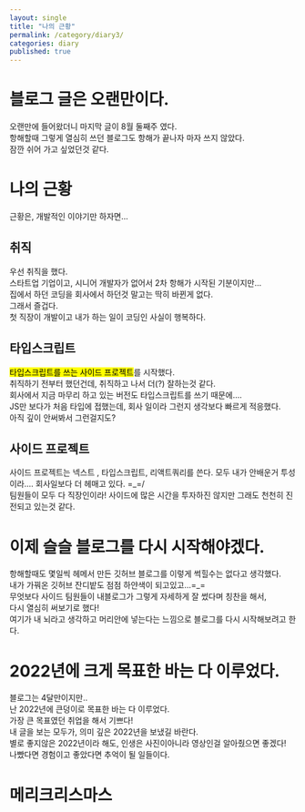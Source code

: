 ```yaml
---
layout: single
title: "나의 근황"
permalink: /category/diary3/
categories: diary
published: true
---
```


# 블로그 글은 오랜만이다.

오랜만에 들어왔더니 마지막 글이 8월 둘째주 였다.  
항해할때 그렇게 열심히 쓰던 블로그도 항해가 끝나자 마자 쓰지 않았다.  
잠깐 쉬어 가고 싶었던것 같다.

# 나의 근황

근황은, 개발적인 이야기만 하자면...

## 취직

우선 취직을 했다.  
스타트업 기업이고, 시니어 개발자가 없어서 2차 항해가 시작된 기분이지만...  
집에서 하던 코딩을 회사에서 하던것 말고는 딱히 바뀐게 없다.  
그래서 즐겁다.  
첫 직장이 개발이고 내가 하는 일이 코딩인 사실이 행복하다.

## 타입스크립트

<mark>타입스크립트를 쓰는 사이드 프로젝트</mark>를 시작했다.  
취직하기 전부터 했던건데, 취직하고 나서 더(?) 잘하는것 같다.  
회사에서 지금 마무리 하고 있는 버전도 타입스크립트를 쓰기 때문에....  
JS만 보다가 처음 타입에 접했는데, 회사 일이라 그런지 생각보다 빠르게 적응했다.  
아직 깊이 안써봐서 그런걸지도?

## 사이드 프로젝트

사이드 프로젝트는 넥스트 , 타입스크립트, 리액트쿼리를 쓴다. 모두 내가 안배운거 투성이라.... 회사일보다 더 헤매고 있다. =\_=/  
팀원들이 모두 다 직장인이라! 사이드에 많은 시간을 투자하진 않지만 그래도 천천히 진전되고 있는것 같다.

# 이제 슬슬 블로그를 다시 시작해야겠다.

항해할때도 몇일씩 헤메서 만든 깃허브 블로그를 이렇게 썩힐수는 없다고 생각했다.  
내가 가꿔온 깃허브 잔디밭도 점점 하얀색이 되고있고...=\_=  
무엇보다 사이드 팀원들이 내블로그가 그렇게 자세하게 잘 썼다며 칭찬을 해서,  
다시 열심히 써보기로 했다!  
여기가 내 뇌라고 생각하고 머리안에 넣는다는 느낌으로 블로그를 다시 시작해보려고 한다.

# 2022년에 크게 목표한 바는 다 이루었다.

블로그는 4달만이지만..  
난 2022년에 큰덩이로 목표한 바는 다 이루었다.  
가장 큰 목표였던 취업을 해서 기쁘다!  
내 글을 보는 모두가, 의미 깊은 2022년을 보냈길 바란다.  
별로 좋지않은 2022년이라 해도, 인생은 사진이아니라 영상인걸 알아줬으면 좋겠다!  
나빴다면 경험이고 좋았다면 추억이 될 일들이다.

# 메리크리스마스
